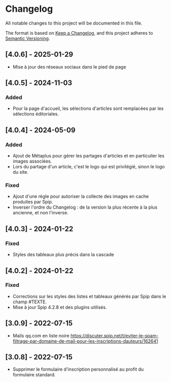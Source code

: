 # Changelog

All notable changes to this project will be documented in this file.

The format is based on [Keep a Changelog](https://keepachangelog.com/en/1.0.0/),
and this project adheres to [Semantic Versioning](https://semver.org/spec/v2.0.0.html).

## [4.0.6] - 2025-01-29

- Mise à jour des réseaux sociaux dans le pied de page

## [4.0.5] - 2024-11-03

### Added

- Pour la page d'accueil, les sélections d'articles sont remplacées par les sélections éditoriales.

## [4.0.4] - 2024-05-09

### Added

- Ajout de Métaplus pour gérer les partages d'articles et en particulier les images associées.
- Lors du partage d'un article, c'est le logo qui est privilégié, sinon le logo du site.

### Fixed

- Ajout d'une règle pour autoriser la collecte des images en cache produites par Spip.
- Inverser l'ordre du Changelog : de la version la plus récente à la plus ancienne, et non l'inverse.

## [4.0.3] - 2024-01-22

### Fixed

- Styles des tableaux plus précis dans la cascade

## [4.0.2] - 2024-01-22

### Fixed

- Corrections sur les styles des listes et tableaux générés par Spip dans le champ #TEXTE.
- Mise à jour Spip 4.2.8 et des plugins utilisés.

## [3.0.9] - 2022-07-15

- Mails qq.com en liste noire
  <https://discuter.spip.net/t/eviter-le-spam-filtrage-par-domaine-de-mail-pour-les-inscriptions-dauteurs/162641>

## [3.0.8] - 2022-07-15

- Supprimer le formulaire d'inscription personnalisé au profit du formulaire standard.
